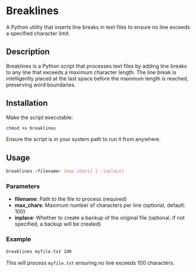 # Breaklines

A Python utility that inserts line breaks in text files to ensure no line exceeds a specified
character limit.

## Description

Breaklines is a Python script that processes text files by adding line breaks to any line that
exceeds a maximum character length. The line break is intelligently placed at the last space before
the maximum length is reached, preserving word boundaries.

## Installation

Make the script executable:

```bash
chmod +x breaklines
```

Ensure the script is in your system path to run it from anywhere.

## Usage

```bash
breaklines <filename> [max_chars] [--inplace]
```

### Parameters

- **filename**: Path to the file to process (required)
- **max_chars**: Maximum number of characters per line (optional, default: 100)
- **inplace**: Whether to create a backup of the original file (optional, if not specified, a backup
will be created)

### Example

```bash
breaklines myfile.txt 100
```

This will process `myfile.txt` ensuring no line exceeds 100 characters.
